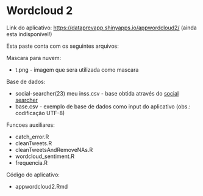 # Wordcloud 2

Link do aplicativo:  https://dataprevapp.shinyapps.io/appwordcloud2/  (ainda esta indisponível!)

Esta paste conta com os seguintes arquivos:

Mascara para nuvem:
 - t.png   - imagem que sera utilizada como mascara

Base de dados:
 - social-searcher(23) meu inss.csv    - base obtida através do [social searcher](https://www.social-searcher.com/)
 - base.csv                            - exemplo de base de dados como input do aplicativo (obs.: codificação UTF-8)  

Funcoes auxiliares:
 - catch_error.R
 - cleanTweets.R
 - cleanTweetsAndRemoveNAs.R
 - wordcloud_sentiment.R
 - frequencia.R

Código do aplicativo:
 - appwordcloud2.Rmd
 
